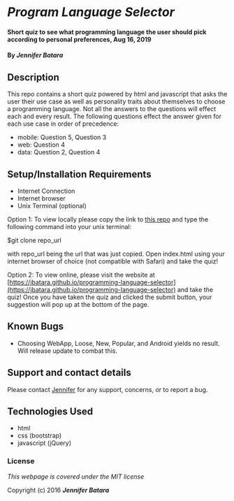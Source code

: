 # _Program Language Selector_

#### Short quiz to see what programming language the user should pick according to personal preferences, Aug 16, 2019

#### By _**Jennifer Batara**_

## Description

This repo contains a short quiz powered by html and javascript that asks the user their use case as well as personality traits about themselves to choose a programming language. Not all the answers to the questions will effect each and every result. The following questions effect the answer given for each use case in order of precedence:
* mobile: Question 5, Question 3
* web: Question 4
* data: Question 2, Question 4

## Setup/Installation Requirements

* Internet Connection
* Internet browser
* Unix Terminal (optional)

Option 1: To view locally please copy the link to [this repo](https://github.com/jbatara/programming-language-selector.git) and type the following command into your unix terminal:

$git clone repo_url

with repo_url being the url that was just copied. Open index.html using your internet browser of choice (not compatible with Safari) and take the quiz!

Option 2: To view online, please visit the website at [https://jbatara.github.io/programming-language-selector](https://jbatara.github.io/programming-language-selector) and take the quiz! Once you have taken the quiz and clicked the submit button, your suggestion will pop up at the bottom of the page.

## Known Bugs

* Choosing WebApp, Loose, New, Popular, and Android yields no result. Will release update to combat this.


## Support and contact details

Please contact [Jennifer](mailto:jennifer.batara.dev@gmail.com) for any support, concerns, or to report a bug.

## Technologies Used

* html
* css (bootstrap)
* javascript (jQuery)


### License

*This webpage is covered under the MIT license*

Copyright (c) 2016 **_Jennifer Batara_**
